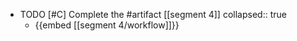   - TODO [#C] Complete the #artifact [[segment 4]]
    collapsed:: true
    - {{embed [[segment 4/workflow]]}}


